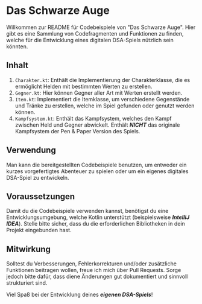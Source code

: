 Das Schwarze Auge
=================

Willkommen zur README für Codebeispiele von "Das Schwarze Auge".
Hier gibt es eine Sammlung von Codefragmenten und Funktionen zu finden, 
welche für die Entwicklung eines digitalen DSA-Spiels nützlich sein könnten.

Inhalt
------

1. `Charakter.kt`: Enthält die Implementierung der Charakterklasse, die es ermöglicht Helden mit bestimmten Werten zu erstellen.
2. `Gegner.kt`: Hier können Gegner aller Art mit Werten erstellt werden.
3. `Item.kt`: Implementiert die Itemklasse, um verschiedene Gegenstände und Tränke zu erstellen, welche im Spiel gefunden oder genutzt werden können.
4. `Kampfsystem.kt`: Enthält das Kampfsystem, welches den Kampf zwischen Held und Gegner abwickelt. Enthält **_NICHT_** das originale Kampfsystem der Pen & Paper Version des Spiels.

Verwendung
----------

Man kann die bereitgestellten Codebeispiele benutzen, um entweder ein kurzes vorgefertigtes Abenteuer zu spielen oder um ein eigenes digitales DSA-Spiel zu entwickeln.

Voraussetzungen
---------------

Damit du die Codebeispiele verwenden kannst, benötigst du eine Entwicklungsumgebung, welche Kotlin unterstützt (beispielsweise **_IntelliJ IDEA_**). Stelle bitte sicher, dass du die erforderlichen Bibliotheken in dein Projekt eingebunden hast.

Mitwirkung
----------

Solltest du Verbesserungen, Fehlerkorrekturen und/oder zusätzliche Funktionen beitragen wollen, freue ich mich über Pull Requests. Sorge jedoch bitte dafür, dass diene Änderungen gut dokumentiert und sinnvoll strukturiert sind.

Viel Spaß bei der Entwicklung deines **_eigenen DSA-Spiels_**!